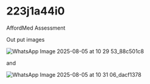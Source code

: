 # 223j1a44i0
AffordMed Assessment

Out put images 

![WhatsApp Image 2025-08-05 at 10 29 53_88c501c8](https://github.com/user-attachments/assets/bbdd1ae2-c7e5-4bc9-a7e4-892594dadb78)

and 

![WhatsApp Image 2025-08-05 at 10 31 06_dacf1378](https://github.com/user-attachments/assets/dcb4f687-acc2-45cb-9e4f-248a99562f85)


